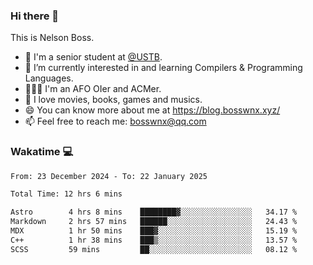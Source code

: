 ### Hi there 👋

<!--
**bosswnx/bosswnx** is a ✨ _special_ ✨ repository because its `README.md` (this file) appears on your GitHub profile.

Here are some ideas to get you started:

- 🔭 I’m currently working on ...
- 🌱 I’m currently learning ...
- 👯 I’m looking to collaborate on ...
- 🤔 I’m looking for help with ...
- 💬 Ask me about ...
- 📫 How to reach me: ...
- 😄 Pronouns: ...
- ⚡ Fun fact: ...
-->

This is Nelson Boss.

- 🏫 I'm a senior student at [@USTB](https://www.ustb.edu.cn/).
- 🌱 I’m currently interested in and learning Compilers & Programming Languages.
- 🧑🏻‍💻 I'm an AFO OIer and ACMer.
- 🥰 I love movies, books, games and musics.
- 😄 You can know more about me at https://blog.bosswnx.xyz/
- 📫 Feel free to reach me: bosswnx@qq.com

### Wakatime 💻

<!--START_SECTION:waka-->

```txt
From: 23 December 2024 - To: 22 January 2025

Total Time: 12 hrs 6 mins

Astro        4 hrs 8 mins    ████████▓░░░░░░░░░░░░░░░░   34.17 %
Markdown     2 hrs 57 mins   ██████░░░░░░░░░░░░░░░░░░░   24.43 %
MDX          1 hr 50 mins    ███▓░░░░░░░░░░░░░░░░░░░░░   15.19 %
C++          1 hr 38 mins    ███▒░░░░░░░░░░░░░░░░░░░░░   13.57 %
SCSS         59 mins         ██░░░░░░░░░░░░░░░░░░░░░░░   08.12 %
```

<!--END_SECTION:waka-->
